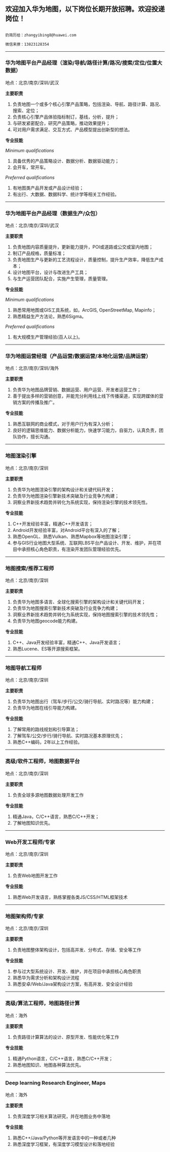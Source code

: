 ## 欢迎加入华为地图，以下岗位长期开放招聘。欢迎投递岗位！

```markdown

扔简历给：zhangyibing8@huawei.com

微信来撩：13823128354

```

---

### 华为地图平台产品经理（渲染/导航/路径计算/路况/搜索/定位/位置大数据）

地点：北京/南京/深圳/武汉

**主要职责**

1. 负责地图一个或多个核心引擎产品策略，包括渲染、导航、路径计算、路况、搜索、定位；
2. 负责核心引擎产品体验指标制订，基线，分析，提升；
3. 与研发紧密配合，研究产品策略，推动效果提升；
4. 可对用户需求满足、交互方式、产品模型提出创新型的想法。

**专业技能**

_Minimum qualifications_
1. 具备优秀的产品策略设计、数据分析、数据驱动能力；
2. 会开车，常开车。

_Preferred qualifications_
1. 有地图类产品开发或产品设计经验；
2. 有出行、大数据、数据科学、统计学等相关工作经验。

---

### 华为地图平台产品经理（数据生产/众包）

地点：北京/南京/深圳/武汉

**主要职责**

1. 负责地图内容质量提升，更新能力提升，POI或道路或公交或室内地图；
2. 制订产品规格，质量标准；
3. 负责地图生产与更新的工艺流程设计，质量控制，提升生产效率，降低生产成本；
4. 设计地图平台，设计与改进生产工具；
5. 与生产运营团队配合，实施产生管理，质量管理。 

**专业技能**

_Minimum qualifications_
1. 熟悉常用地图或GIS工具系统，如，ArcGIS, OpenStreetMap, Mapinfo；
2. 熟悉精益生产方法论，熟悉6Sigma。
 
_Preferred qualifications_
1. 有大规模生产管理经验(百人以上)。

---

### 华为地图运营经理（产品运营/数据运营/本地化运营/品牌运营）

地点：北京/南京/深圳/海外

**主要职责**

1. 负责华为地图品牌营销、数据运营、用户运营、开发者运营工作；
2. 善于提出多样的营销创意，并能充分利用线上线下传播渠道，实现跨媒体的营销方案的传播及推广。

**专业技能**

1. 熟悉互联网的商业模式，对于用户行为有深入分析；
2. 良好的逻辑思维能力、数据分析能力，快速学习能力，自驱力，认真负责，团队协作，擅长沟通。

---

### 地图渲染引擎

地点：北京/南京/深圳

**主要职责**

1. 负责华为地图渲染引擎的架构设计和关键代码开发；
2. 负责华为地图渲染引擎新技术突破及行业竞争力构建；
3. 洞察业界新技术趋势并转化为系统实现，保持渲染引擎的技术领先性。

**专业技能**

1. C++开发经验丰富，精通C++开发语言；
2. Android开发经验丰富，对Android平台有深入的了解；
3. 熟悉OpenGL、熟悉Vulkan、熟悉Mapbox等地图渲染引擎；
4. 参与GIS行业地图大型系统、互联网LBS平台产品设计、开发、维护，并在项目中承担核心角色职责，有渲染开发团队管理经验优先。

---

### 地图搜索/推荐工程师

地点：北京/南京/深圳

**主要职责**

1. 负责华为地图多语言、全球化搜索引擎的架构设计和关键代码开发；
2. 负责华为地图搜索引擎新技术突破及行业竞争力构建；
3. 洞察业界新技术趋势并转化为系统实现，保持地图搜索引擎的技术领先性；
4. 负责华为地图geocode能力构建。

**专业技能**

1. C++、Java开发经验丰富，精通C++、Java开发语言；
2. 熟悉Lucene、ES等开源搜索框架。

---

### 地图导航工程师

地点：北京/南京/深圳

**主要职责**

1. 负责华为地图出行（驾车/步行/公交/骑行导航、实时路况等）能力构建；
2. 负责华为地图在线引导能力构建。

**专业技能**

1. 了解常用的路线规划和引导算法；
2. 了解驾车/公交/步行/骑行导航、实时路况基本原理优先；
3. 熟悉C++编码，2年以上工作经验。

---

### 高级/软件工程师，地图数据平台

地点：北京/南京/深圳

**主要职责**

1. 负责全球多源地图数据处理开发工作

**专业技能**

1. 精通Java，C/C++语言，熟悉C/C++开发；
2. 了解地图知识优先。

---

### Web开发工程师/专家

地点：北京/南京/深圳

**主要职责**

1. 负责Web地图开发工作

**专业技能**

1. 熟悉Web开发语言，熟练掌握各类JS/CSS/HTML框架技术

---

### 地图架构师/专家

地点：北京/南京/深圳

**主要职责**

1. 负责地图整体架构设计，包括高并发、分布式、存储、安全等工作

**专业技能**

1. 参与过大型系统设计、开发、维护，并在项目中承担核心角色职责
2. 熟悉华为需求分析和架构设计流程
3. 熟悉安卓/Web/Java架构设计方案，有高并发、安全设计经验

---

### 高级/算法工程师，地图路径计算

地点：海外

**主要职责**

1. 负责路径计算算法的设计、原型开发、性能优化等工作

**专业技能**

1. 精通Python语言，C/C++语言，熟悉C/C++开发；
2. 熟悉地图知识、地图各种算法优先。

---

### Deep learning Research Engineer, Maps

地点：海外

**主要职责**

1. 负责深度学习相关算法研究，并在地图业务中落地

**专业技能**

1. 熟悉C++/Java/Python等开发语言中的一种或者几种
2. 熟悉深度学习框架，有深度学习模型设计和落地经验
